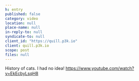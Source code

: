 ```yaml
---
h: entry
published: false
category: video
location: null
place-name: null
in-reply-to: null
syndicate-to: null
client_id: "https://quill.p3k.io"
client: quill.p3k.io
scope: post
files: null
---
```

History of cats.
I had no idea!
https://www.youtube.com/watch?v=EkEcbyLsqH8